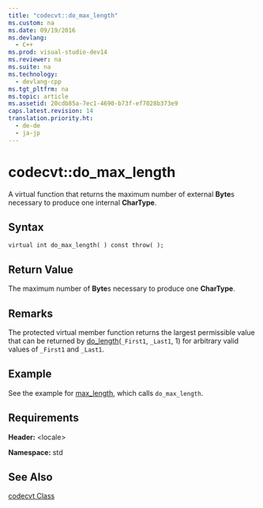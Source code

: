 ```yaml
---
title: "codecvt::do_max_length"
ms.custom: na
ms.date: 09/19/2016
ms.devlang: 
  - C++
ms.prod: visual-studio-dev14
ms.reviewer: na
ms.suite: na
ms.technology: 
  - devlang-cpp
ms.tgt_pltfrm: na
ms.topic: article
ms.assetid: 20cdb85a-7ec1-4690-b73f-ef7028b373e9
caps.latest.revision: 14
translation.priority.ht: 
  - de-de
  - ja-jp
---
```

# codecvt::do_max_length
A virtual function that returns the maximum number of external **Byte**s necessary to produce one internal **CharType**.  
  
## Syntax  
  
```  
virtual int do_max_length( ) const throw( );  
```  
  
## Return Value  
 The maximum number of **Byte**s necessary to produce one **CharType**.  
  
## Remarks  
 The protected virtual member function returns the largest permissible value that can be returned by [do_length](../vs140/codecvt--do_length.md)(`_First1`, `_Last1`, 1) for arbitrary valid values of `_First1` and `_Last1`.  
  
## Example  
 See the example for [max_length](../vs140/codecvt--max_length.md), which calls `do_max_length`.  
  
## Requirements  
 **Header:** <locale\>  
  
 **Namespace:** std  
  
## See Also  
 [codecvt Class](../vs140/codecvt-Class.md)